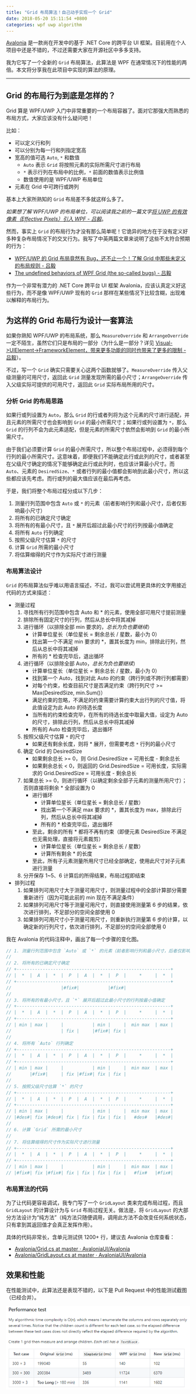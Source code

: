 ```yaml
---
title: "Grid 布局算法！自己动手实现一个 Grid"
date: 2018-05-20 15:11:54 +0800
categories: wpf uwp algorithm
---
```


[Avalonia](https://github.com/AvaloniaUI/Avalonia) 是一款尚在开发中的基于 .NET Core 的跨平台 UI 框架。目前用在个人项目中还是不错的，不过还需要大家在开源社区中多多支持。

我为它写了一个全新的 `Grid` 布局算法，此算法是 WPF 在通常情况下的性能的两倍。本文将分享我在此项目中实现的算法的原理。

---

<div id="toc"></div>

## Grid 的布局行为到底是怎样的？

Grid 算是 WPF/UWP 入门中非常重要的一个布局容器了。面对它那强大而熟悉的布局方式，大家应该没有什么疑问吧！

比如：
- 可以定义行和列
- 可以分别为每一行和列指定宽高
- 宽高的值可选 `Auto`, `*` 和数值
    - `Auto` 表示 `Grid` 将按照元素的实际所需尺寸进行布局
    - `*` 表示行列在布局中的比例，`*` 前面的数值表示比例值
    - 数值使用的是 WPF/UWP 布局单位
- 元素在 Grid 中可跨行或跨列

基本上大家所熟知的 `Grid` 布局差不多就这样么多了。

*如果想了解 WPF/UWP 的布局单位，可以阅读我之前的一篇文字[将 UWP 的有效像素（Effective Pixels）引入 WPF - 吕毅](/post/introduce-uwp-effective-pixels-into-wpf)*。

然而，事实上 `Grid` 的布局行为才没有那么简单呢！它诡异的地方在于没有定义好多种复杂布局情况下的交叉行为。我写了中英两篇文章来说明了这些不太符合预期的行为：

- [WPF/UWP 的 Grid 布局竟然有 Bug，还不止一个！了解 Grid 中那些未定义的布局规则 - 吕毅](/post/the-bugs-of-grid)
- [The undefined behaviors of WPF Grid (the so-called bugs) - 吕毅](/post/the-bugs-of-grid-en)

作为一个非常有潜力的 .NET Core 跨平台 UI 框架 Avalonia，应该认真定义好这些行为，而不是像 WPF/UWP 现有的 `Grid` 那样在某些情况下比较含糊，出现难以解释的布局行为。

## 为这样的 Grid 布局行为设计一套算法

如果你熟知 WPF/UWP 的布局系统，那么 `MeasureOverride` 和 `ArrangeOverride` 一定不陌生，虽然它们只是布局的一部分（为什么是一部分？详见 [Visual->UIElement->FrameworkElement，带来更多功能的同时也带来了更多的限制 - 吕毅](/post/features-and-limits-on-visual-uielement-frameworkelement)）。

不过，写一个 `Grid` 确实只需要关心这两个函数就够了。`MeasureOverride` 传入父级测量的可用尺寸，返回此 `Grid` 测量发现所需的最小尺寸；`ArrangeOverride` 传入父级实际可提供的可用尺寸，返回此 `Grid` 实际布局所用的尺寸。

### 分析 Grid 的布局思路

如果行或列设置为 `Auto`，那么 `Grid` 的行或者列将为这个元素的尺寸进行适配，并且元素的所需尺寸也会影响到 `Grid` 的最小所需尺寸；如果行或列设置为 `*`，那么 `Grid` 的行列不会为此元素适配，但是元素的所需尺寸依然会影响到 `Grid` 的最小所需尺寸。

由于我们必须要计算 `Grid` 的最小所需尺寸，所以整个布局过程中，必须得到每个行列的最小所需尺寸。这意味着，即便我们不能确定此行或此列的尺寸，或者甚至在父级尺寸确定的情况下能够确定此行或此列时，也应该计算最小尺寸。而 `Auto`、元素的 `DesiredSize`、`*` 或者行列的最小值都会影响到此最小尺寸，所以这些都应该先考虑。而行或列的最大值应该在最后再考虑。

于是，我们将整个布局过程分成以下几步：

1. 测量行列范围中包含 `Auto` 或 `*` 的元素（前者影响行列和最小尺寸，后者仅影响最小尺寸）
1. 将所有的已确定尺寸确定
1. 将所有的有最小尺寸，且 `*` 展开后超过此最小尺寸的行列按最小值确定
1. 将所有 `Auto` 行列确定
1. 按照父级尺寸估算 `*` 的尺寸
1. 计算 `Grid` 所需的最小尺寸
1. 将估算缩得的尺寸作为实际尺寸进行测量

### 布局算法设计

`Grid` 的布局算法似乎难以用语言描述，不过，我可以尝试用更具体的文字用接近代码的方式来描述：

* 测量过程
    1. 寻找所有行列范围中包含 Auto 和 * 的元素，使用全部可用尺寸提前测量
    1. 排除所有固定尺寸的行列，然后从总长中将其减掉
    1. 进行循环（以排除全部 min 要求的，*总长为负也要继续*）
        - 计算单位星长（单位星长 = 剩余总长 / 星数，最小为 0）
        - 找出第一个不满足 min 要求的 *，置其长度为 min，排除此行列，然后从总长中将其减掉
        - 所有的 * 检查完毕后，退出循环
    1. 进行循环（以排除全部 Auto，*总长为负也要继续*）
        - 计算单位星长（单位星长 = 剩余总长 / 星数，最小为 0）
        - 找到第一个 Auto，找到对此 Auto 的约束（跨行列或不跨行列都需要）
        - 对每个约束，检查目前尺寸是否满足约束（跨行列尺寸 >= Max(DesiredSize, min.Sum()）
        - 满足约束的忽略，不满足的约束需要计算约束大出行列的尺寸值，将此值设定为此 Auto 的待选长度
        - 当所有的约束检查完毕，在所有的待选长度中取最大值，设定为 Auto 的尺寸，排除此行列，然后从总长中将其减掉
        - 所有的 Auto 检查完毕后，退出循环
    1. 按照父级尺寸估算 `*` 的尺寸
        - 如果还有剩余长度，则将 * 展开，但需要考虑 `*` 行列的最小尺寸
    1. 确定 Grid 的 DesiredSize
        - 如果剩余总长 >= 0，则 Grid.DesiredSize = 可用长度 - 剩余总长
        - 如果剩余总长 < 0，则返回的 Grid.DesiredSize = 可用长度，实际需求的 Grid.DesiredSize = 可用长度 - 剩余总长
    1. 如果总长 >= 0，则进行循环（以确定剩余全部子元素的测量所用尺寸）；否则直接将剩余 * 全部设置为 0
        + 进行循环
            - 计算单位星长（单位星长 = 剩余总长 / 星数）
            - 找出第一个不满足 max 要求的 *，置其长度为 max，排除此行列，然后从总长中将其减掉
            - 所有的 * 检查完毕后，退出循环
        + 至此，剩余的所有 * 都将不再有约束（即便元素 DesiredSize 不满足也无需处理，直接将元素裁剪）
            - 计算单位星长（单位星长 = 剩余总长 / 星数）
            - 计算所有剩余 * 的长度
        - 至此，所有子元素测量所用尺寸已经全部确定，使用此尺寸对子元素进行测量
    1. 分开保存 1~5、6 计算后的所得结果，布局过程即结束
* 排列过程
    1. 如果排列可用尺寸大于测量可用尺寸，则测量过程中的全部计算部分需要重新进行（因为可能此前的 min 现在不满足条件）
    1. 如果排列可用尺寸等于测量可用尺寸，则直接使用测量第 6 步的结果，依次进行排列，不足部分的空间全部使用 0
    1. 如果排列可用尺寸小于测量可用尺寸，则重新执行测量第 6 步的计算，以确定新的行列尺寸，依次进行排列，不足部分的空间全部使用 0

我在 Avalonia 的代码注释中，画出了每一个步骤的变化图。

```csharp
// 1. 测量行列范围中包含 `Auto` 或 `*` 的元素（前者影响行列和最小尺寸，后者仅影响最小尺寸）
//
// 2. 将所有的已确定尺寸确定
// +-----------------------------------------------------------+
// |  *  |  A  |  *  |  P  |  A  |  *  |  P  |     *     |  *  |
// +-----------------------------------------------------------+
//                   |#fix#|           |#fix#|
//
// 3. 将所有的有最小尺寸，且 `*` 展开后超过此最小尺寸的行列按最小值确定
// +-----------------------------------------------------------+
// |  *  |  A  |  *  |  P  |  A  |  *  |  P  |     *     |  *  |
// +-----------------------------------------------------------+
// | min | max |     |           | min |     |  min max  | max |
//                   | fix |     |#fix#| fix |
//
// 4. 将所有 `Auto` 行列确定
// +-----------------------------------------------------------+
// |  *  |  A  |  *  |  P  |  A  |  *  |  P  |     *     |  *  |
// +-----------------------------------------------------------+
// | min | max |     |           | min |     |  min max  | max |
//       |#fix#|     | fix |#fix#| fix | fix |
//
// 5. 按照父级尺寸估算 `*` 的尺寸
// +-----------------------------------------------------------+
// |  *  |  A  |  *  |  P  |  A  |  *  |  P  |     *     |  *  |
// +-----------------------------------------------------------+
// | min | max |     |           | min |     |  min max  | max |
// |#des#| fix |#des#| fix | fix | fix | fix |   #des#   |#des#|
//
// 6. 计算 `Grid` 所需的最小尺寸
//
// 7. 将估算缩得的尺寸作为实际尺寸进行测量
// +-----------------------------------------------------------+
// |  *  |  A  |  *  |  P  |  A  |  *  |  P  |     *     |  *  |
// +-----------------------------------------------------------+
// | min | max |     |           | min |     |  min max  | max |
// |#fix#| fix |#fix#| fix | fix | fix | fix |   #fix#   |#fix#|
```

### 布局算法的代码

为了让代码更容易调试，我专门写了一个 `GridLayout` 类来完成布局过程，而且 `GridLayout` 的计算设计为与 `Grid` 布局过程无关。做法是，将 `GridLayout` 的大部分方法设计为“纯方法”（纯方法只随便调用，调用此方法不会改变任何系统状态，只有拿到其返回值才会真正发挥作用）。

具体的代码非常长，含单元测试供 1200+ 行，建议去 Avalonia 仓库查看：

- [Avalonia/Grid.cs at master · AvaloniaUI/Avalonia](https://github.com/AvaloniaUI/Avalonia/blob/master/src/Avalonia.Controls/Grid.cs)
- [Avalonia/GridLayout.cs at master · AvaloniaUI/Avalonia](https://github.com/AvaloniaUI/Avalonia/blob/master/src/Avalonia.Controls/Utils/GridLayout.cs)

## 效果和性能

在性能测试中，此算法还是表现不错的，以下是 Pull Request 中的性能测试截图（已经合并）。

![](/static/posts/2018-05-20-15-50-53.png)
